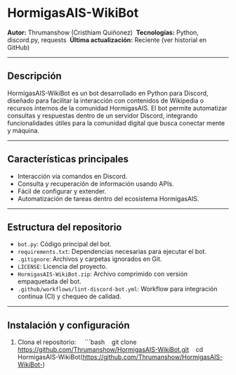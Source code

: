 # HormigasAIS-WikiBot 

**Autor:** Thrumanshow (Cristhiam Quiñonez)  
**Tecnologías:** Python, discord.py, requests  
**Última actualización:** Reciente (ver historial en GitHub) 

--- 

## Descripción 

HormigasAIS-WikiBot es un bot desarrollado en Python para Discord, diseñado para facilitar la interacción con contenidos de Wikipedia o recursos internos de la comunidad HormigasAIS. El bot permite automatizar consultas y respuestas dentro de un servidor Discord, integrando funcionalidades útiles para la comunidad digital que busca conectar mente y máquina. 

--- 

## Características principales 

- Interacción vía comandos en Discord.  
- Consulta y recuperación de información usando APIs.  
- Fácil de configurar y extender.  
- Automatización de tareas dentro del ecosistema HormigasAIS. 

--- 

## Estructura del repositorio 

- `bot.py`: Código principal del bot.  
- `requirements.txt`: Dependencias necesarias para ejecutar el bot.  
- `.gitignore`: Archivos y carpetas ignorados en Git.  
- `LICENSE`: Licencia del proyecto.  
- `HormigasAIS-WikiBot.zip`: Archivo comprimido con versión empaquetada del bot.  
- `.github/workflows/lint-discord-bot.yml`: Workflow para integración continua (CI) y chequeo de calidad. 

--- 

## Instalación y configuración 

1. Clona el repositorio:  
   ```bash
   git clone https://github.com/Thrumanshow/HormigasAIS-WikiBot.git
   cd HormigasAIS-WikiBot(https://github.com/Thrumanshow/HormigasAIS-WikiBot-)